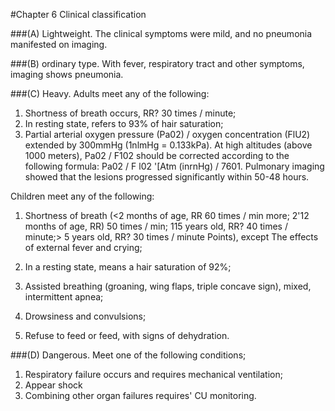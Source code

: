 #Chapter 6 Clinical classification

###(A) Lightweight.
The clinical symptoms were mild, and no pneumonia manifested on imaging.

###(B) ordinary type.
With fever, respiratory tract and other symptoms, imaging shows pneumonia. 

###(C) Heavy.
Adults meet any of the following:
1. Shortness of breath occurs, RR? 30 times / minute;
2. In resting state, refers to 93% of hair saturation;
3. Partial arterial oxygen pressure (Pa02) / oxygen concentration (FlU2) extended by 300mmHg (1nlmHg = 0.133kPa).
At high altitudes (above 1000 meters), Pa02 / F102 should be corrected according to the following formula: Pa02 / F l02 '[Atm (inrnHg) / 7601.
Pulmonary imaging showed that the lesions progressed significantly within 50-48 hours.

Children meet any of the following:
1. Shortness of breath (<2 months of age, RR 60 times / min more; 2'12 months of age, RR) 50 times / min; 115 years old, RR? 40 times / minute;> 5 years old, RR? 30 times / minute Points), except
The effects of external fever and crying;

2. In a resting state, means a hair saturation of 92%;
3. Assisted breathing (groaning, wing flaps, triple concave sign), mixed, intermittent apnea;
4. Drowsiness and convulsions;
5. Refuse to feed or feed, with signs of dehydration.

###(D) Dangerous.
Meet one of the following conditions;
1. Respiratory failure occurs and requires mechanical ventilation;
2. Appear shock
3. Combining other organ failures requires' CU monitoring.